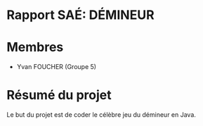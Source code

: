 # Rapport SAÉ: DÉMINEUR
# Membres
- Yvan FOUCHER (Groupe 5)
# Résumé du projet
Le but du projet est de coder le célèbre jeu du démineur en Java. 
